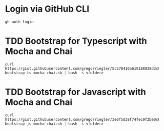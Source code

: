 # Login via GitHub CLI 
```
gh auth login
```

# TDD Bootstrap for Typescript with Mocha and Chai
```
curl https://gist.githubusercontent.com/gregorriegler/5c578410a619188838d3c9c6c23e09ae/raw/66f53f19c5112e78e298ffe3cc49d3c5b0655738/tdd-bootstrap-ts-mocha-chai.sh | bash -s <folder>
```

# TDD Bootstrap for Javascript with Mocha and Chai
```
curl https://gist.githubusercontent.com/gregorriegler/3e6f5d38f74fec9f2be0c66ddf16195d/raw/d36216c683a47f72db5d4e7c8333a68066b3af60/tdd-bootstrap-js-mocha-chai.sh | bash -s <folder>
```

